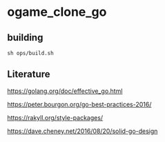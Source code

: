 # ogame_clone_go

## building
`sh ops/build.sh`


## Literature

https://golang.org/doc/effective_go.html

https://peter.bourgon.org/go-best-practices-2016/

https://rakyll.org/style-packages/

https://dave.cheney.net/2016/08/20/solid-go-design